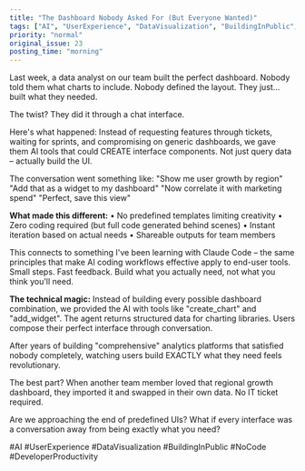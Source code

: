 ```yaml
---
title: "The Dashboard Nobody Asked For (But Everyone Wanted)"
tags: ["AI", "UserExperience", "DataVisualization", "BuildingInPublic", "NoCode", "DeveloperProductivity"]
priority: "normal"
original_issue: 23
posting_time: "morning"
---
```


Last week, a data analyst on our team built the perfect dashboard. Nobody told them what charts to include. Nobody defined the layout. They just... built what they needed.

The twist? They did it through a chat interface.

Here's what happened: Instead of requesting features through tickets, waiting for sprints, and compromising on generic dashboards, we gave them AI tools that could CREATE interface components. Not just query data – actually build the UI.

The conversation went something like:
"Show me user growth by region"
"Add that as a widget to my dashboard"
"Now correlate it with marketing spend"
"Perfect, save this view"

**What made this different:**
• No predefined templates limiting creativity
• Zero coding required (but full code generated behind scenes)
• Instant iteration based on actual needs
• Shareable outputs for team members

This connects to something I've been learning with Claude Code – the same principles that make AI coding workflows effective apply to end-user tools. Small steps. Fast feedback. Build what you actually need, not what you think you'll need.

**The technical magic:** 
Instead of building every possible dashboard combination, we provided the AI with tools like "create_chart" and "add_widget". The agent returns structured data for charting libraries. Users compose their perfect interface through conversation.

After years of building "comprehensive" analytics platforms that satisfied nobody completely, watching users build EXACTLY what they need feels revolutionary. 

The best part? When another team member loved that regional growth dashboard, they imported it and swapped in their own data. No IT ticket required.

Are we approaching the end of predefined UIs? What if every interface was a conversation away from being exactly what you need?

#AI #UserExperience #DataVisualization #BuildingInPublic #NoCode #DeveloperProductivity